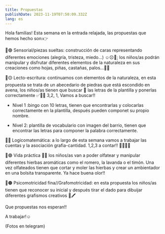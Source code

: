 ```yaml
---
title: Propuestas
publishDate: 2023-11-19T07:50:09.332Z
lang: es
---
```

Hola familias! Esta semana en la entrada relajada, las propuestas que hemos hecho son:👉

📍🟢 Sensorial/piezas sueltas: construcción de caras representando diferentes emociones (alegría, tristeza, miedo...) ☺️☹️😬; los niños/as podrán manipular y disfrutar diferentes elementos de la naturaleza en sus creaciones como hojas, piñas, castañas, palos...🍂🌰

📍🟡 Lecto-escritura: continuamos con elementos de la naturaleza, en esta propuesta se trata de un abecedario de piedras que está escondido en avena, los niños/as tienen que buscar 👀 las letras de la plantilla y ponerlas correctamente ✅👌🏼 3,2, 1, Vamos a buscar!!

- Nivel 1 :bingo con 10 letras, tienen que encontrarlas y colocarlas correctamente en la plantilla, después pueden componet su propio nombre.

- Nivel 2: plantilla de vocabulario con imagen del barrio, tienen que encontrar las letras para componer la palabra correctamente.

📍🔴 Logicomatemática: a lo largo de esta semana vamos a trabajar las cuentas y la asociación grafia-cantidad. 1,2,3 a contar!! ☝🏼✌🏼

📍🟣 Vida práctica 🪻🌿 los niños/as van a poder olfatear y manipular diferentes hierbas aromáticas como el romero, la lavanda o el timón. Una vez olfateados tienen que cortar y moler las hierbas y crear un ambientador en una bolsita transparente. Ya hace buena olor!!

📍🟤 Psicomotricidad fina//Grafomotricidad: en esta propuesta los niños/as tienen que reconocer su inicial y después tirar el dado para dibuijar diferentes grafismos creativos 🎲🖍️

Que propuestas nos esperan!!

A trabajar!☺️

(Fotos en telegram)